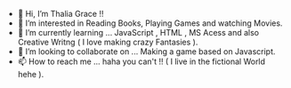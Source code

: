- 👋 Hi, I’m Thalia Grace !!
- 👀 I’m interested in Reading Books, Playing Games and watching Movies.
- 🌱 I’m currently learning ... JavaScript , HTML , MS Acess and also Creative Writng ( I love making crazy Fantasies ).
- 💞️ I’m looking to collaborate on ... Making a game based on Javascript.
- 📫 How to reach me ... haha you can't !! ( I live in the fictional World hehe ).

